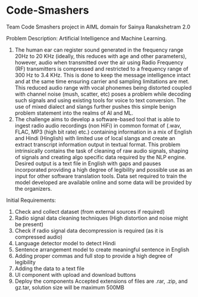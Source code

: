# Code-Smashers
Team Code Smashers project in AIML domain for Sainya Ranakshetram 2.0

Problem Description: Artificial Intelligence and Machine Learning.

1. The human ear can register sound generated in the frequency range 20Hz to
20 KHz (ideally, this reduces with age and other parameters), however, audio when
transmitted over the air using Radio Frequency (RF) transmitters is compressed and
restricted to a frequency range of 300 Hz to 3.4 KHz. This is done to keep the
message intelligence intact and at the same time ensuring carrier and sampling
limitations are met. This reduced audio range with vocal phonemes being distorted
coupled with channel noise (mush, scatter, etc) poses a problem while decoding
such signals and using existing tools for voice to text conversion. The use of mixed
dialect and slangs further pushes this simple benign problem statement into the
realms of AI and ML.
2. The challenge aims to develop a software-based tool that is able to ingest
radio audio recordings (non HiFi) in common format of (.wav, FLAC, MP3 (high bit
rate) etc.) containing information in a mix of English and Hindi (Hinglish) with limited
use of local slangs and create an extract transcript information output in textual
format. This problem intrinsically contains the task of cleaning of raw audio signals,
shaping of signals and creating algo specific data required by the NLP engine.
Desired output is a text file in English with gaps and pauses incorporated providing a
high degree of legibility and possible use as an input for other software translation
tools. Data set required to train the model developed are available online and some
data will be provided by the organizers.

Initial Requirements:

1.	Check and collect dataset (from external sources if required)
2.	Radio signal data cleaning techniques (High distortion and noise might be present)
3.	Check if radio signal data decompression is required (as it is compressed audio)
4.	Language detector model to detect Hindi
5.	Sentence arrangement model to create meaningful sentence in English
6.	Adding proper commas and full stop to provide a high degree of legibility
7.	Adding the data to a text file
8.	UI component with upload and download buttons
9.	Deploy the components
Accepted extensions of files are .rar, .zip, and gz.tar, solution size will be maximum 500MB
